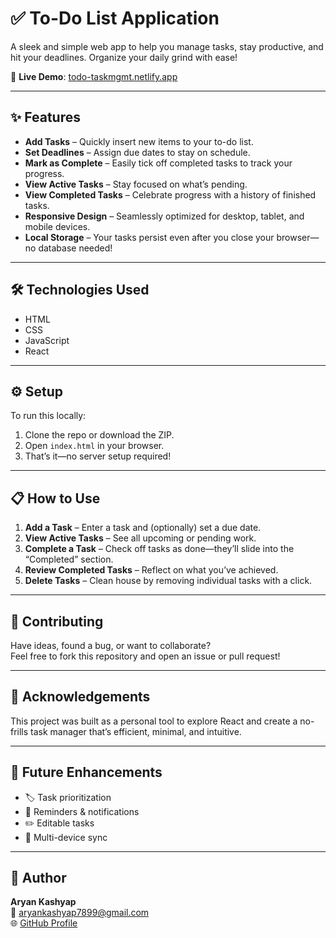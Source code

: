 # ✅ To-Do List Application

A sleek and simple web app to help you manage tasks, stay productive, and hit your deadlines. Organize your daily grind with ease!

🔗 **Live Demo**: [todo-taskmgmt.netlify.app](https://todo-taskmgmt.netlify.app/)

---

## ✨ Features

- **Add Tasks** – Quickly insert new items to your to-do list.
- **Set Deadlines** – Assign due dates to stay on schedule.
- **Mark as Complete** – Easily tick off completed tasks to track your progress.
- **View Active Tasks** – Stay focused on what’s pending.
- **View Completed Tasks** – Celebrate progress with a history of finished tasks.
- **Responsive Design** – Seamlessly optimized for desktop, tablet, and mobile devices.
- **Local Storage** – Your tasks persist even after you close your browser—no database needed!

---

## 🛠️ Technologies Used

- HTML
- CSS
- JavaScript
- React

---

## ⚙️ Setup

To run this locally:
1. Clone the repo or download the ZIP.
2. Open `index.html` in your browser.
3. That’s it—no server setup required!

---

## 📋 How to Use

1. **Add a Task** – Enter a task and (optionally) set a due date.
2. **View Active Tasks** – See all upcoming or pending work.
3. **Complete a Task** – Check off tasks as done—they’ll slide into the “Completed” section.
4. **Review Completed Tasks** – Reflect on what you’ve achieved.
5. **Delete Tasks** – Clean house by removing individual tasks with a click.

---

## 🤝 Contributing

Have ideas, found a bug, or want to collaborate?  
Feel free to fork this repository and open an issue or pull request!

---

## 🙌 Acknowledgements

This project was built as a personal tool to explore React and create a no-frills task manager that’s efficient, minimal, and intuitive.

---

## 🔮 Future Enhancements

- 🏷️ Task prioritization
- 🔔 Reminders & notifications
- ✏️ Editable tasks
- 🔄 Multi-device sync

---

## 👤 Author

**Aryan Kashyap**  
📧 [aryankashyap7899@gmail.com](mailto:aryankashyap7899@gmail.com)  
🌐 [GitHub Profile](https://github.com/Void604)